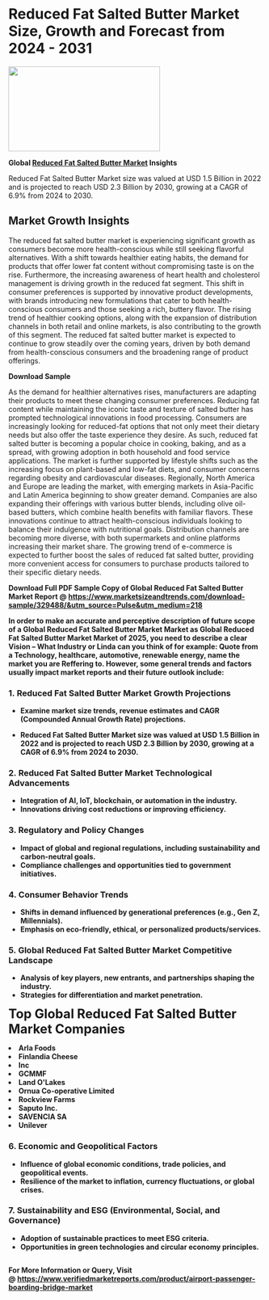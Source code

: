 <H1>Reduced Fat Salted Butter Market Size, Growth and Forecast from 2024 - 2031</H1><img class="aligncenter size-medium wp-image-584254" src="https://thirdeyenews.in/wp-content/uploads/2024/09/Global-Market-Research-300x168.jpeg" alt="" width="300" height="168" /><p><strong>Global&nbsp;<a href="https://www.marketsizeandtrends.com/download-sample/329488/&amp;utm_source=Pulse&amp;utm_medium=218">Reduced Fat Salted Butter Market</a> Insights</strong></p><p>Reduced Fat Salted Butter Market size was valued at USD 1.5 Billion in 2022 and is projected to reach USD 2.3 Billion by 2030, growing at a CAGR of 6.9% from 2024 to 2030.</p><p><h2>Market Growth Insights</h2> <p>The reduced fat salted butter market is experiencing significant growth as consumers become more health-conscious while still seeking flavorful alternatives. With a shift towards healthier eating habits, the demand for products that offer lower fat content without compromising taste is on the rise. Furthermore, the increasing awareness of heart health and cholesterol management is driving growth in the reduced fat segment. This shift in consumer preferences is supported by innovative product developments, with brands introducing new formulations that cater to both health-conscious consumers and those seeking a rich, buttery flavor. The rising trend of healthier cooking options, along with the expansion of distribution channels in both retail and online markets, is also contributing to the growth of this segment. The reduced fat salted butter market is expected to continue to grow steadily over the coming years, driven by both demand from health-conscious consumers and the broadening range of product offerings.</p> <p><strong>Download Sample</strong></p> <p>As the demand for healthier alternatives rises, manufacturers are adapting their products to meet these changing consumer preferences. Reducing fat content while maintaining the iconic taste and texture of salted butter has prompted technological innovations in food processing. Consumers are increasingly looking for reduced-fat options that not only meet their dietary needs but also offer the taste experience they desire. As such, reduced fat salted butter is becoming a popular choice in cooking, baking, and as a spread, with growing adoption in both household and food service applications. The market is further supported by lifestyle shifts such as the increasing focus on plant-based and low-fat diets, and consumer concerns regarding obesity and cardiovascular diseases. Regionally, North America and Europe are leading the market, with emerging markets in Asia-Pacific and Latin America beginning to show greater demand. Companies are also expanding their offerings with various butter blends, including olive oil-based butters, which combine health benefits with familiar flavors. These innovations continue to attract health-conscious individuals looking to balance their indulgence with nutritional goals. Distribution channels are becoming more diverse, with both supermarkets and online platforms increasing their market share. The growing trend of e-commerce is expected to further boost the sales of reduced fat salted butter, providing more convenient access for consumers to purchase products tailored to their specific dietary needs.</p> <p><strong></p><p><span class=""><strong>Download Full PDF Sample Copy of Global Reduced Fat Salted Butter Market Report</strong> @ <a href="https://www.marketsizeandtrends.com/download-sample/329488/&amp;utm_source=Pulse&amp;utm_medium=218" target="_blank">https://www.marketsizeandtrends.com/download-sample/329488/&amp;utm_source=Pulse&amp;utm_medium=218</a></span></p><p>In order to make an accurate and perceptive description of future scope of a Global&nbsp;Reduced Fat Salted Butter Market Market as Global&nbsp;Reduced Fat Salted Butter Market Market of 2025, you need to describe a clear Vision &ndash; What Industry or Linda can you think of for example: Quote from a Technology, healthcare, automotive, renewable energy, name the market you are Reffering to. However, some general trends and factors usually impact market reports and their future outlook include:</p><h3>1.&nbsp;<strong>Reduced Fat Salted Butter Market Growth Projections</strong></h3><ul><li>Examine market size trends, revenue estimates and CAGR (Compounded Annual Growth Rate) projections.</li><li><p>Reduced Fat Salted Butter Market size was valued at USD 1.5 Billion in 2022 and is projected to reach USD 2.3 Billion by 2030, growing at a CAGR of 6.9% from 2024 to 2030.</p></li></ul><h3>2.&nbsp;<strong>Reduced Fat Salted Butter Market Technological Advancements</strong></h3><ul><li>Integration of AI, IoT, blockchain, or automation in the industry.</li><li>Innovations driving cost reductions or improving efficiency.</li></ul><h3>3.&nbsp;<strong>Regulatory and Policy Changes</strong></h3><ul><li>Impact of global and regional regulations, including sustainability and carbon-neutral goals.</li><li>Compliance challenges and opportunities tied to government initiatives.</li></ul><h3>4.&nbsp;<strong>Consumer Behavior Trends</strong></h3><ul><li>Shifts in demand influenced by generational preferences (e.g., Gen Z, Millennials).</li><li>Emphasis on eco-friendly, ethical, or personalized products/services.</li></ul><h3>5.&nbsp;<strong>Global Reduced Fat Salted Butter Market Competitive Landscape</strong></h3><ul><li>Analysis of key players, new entrants, and partnerships shaping the industry.</li><li>Strategies for differentiation and market penetration.</li></ul><p data-pm-slice="1 1 []"><span style="color: inherit; font-family: inherit; font-size: 25px;">Top Global Reduced Fat Salted Butter Market Companies</span></p><div class="" data-test-id=""><p><li>Arla Foods</li><li> Finlandia Cheese</li><li> Inc</li><li> GCMMF</li><li> Land O'Lakes</li><li> Ornua Co-operative Limited</li><li> Rockview Farms</li><li> Saputo Inc.</li><li> SAVENCIA SA</li><li> Unilever</li></p></div><h3>6.&nbsp;<strong>Economic and Geopolitical Factors</strong></h3><ul><li>Influence of global economic conditions, trade policies, and geopolitical events.</li><li>Resilience of the market to inflation, currency fluctuations, or global crises.</li></ul><h3>7.&nbsp;<strong>Sustainability and ESG (Environmental, Social, and Governance)</strong></h3><ul><li>Adoption of sustainable practices to meet ESG criteria.</li><li>Opportunities in green technologies and circular economy principles.</li></ul><h2><strong style="font-size: 14px;">For More Information or Query, Visit @&nbsp;</strong><a style="background-color: #ffffff; font-size: 14px;" href="https://www.marketsizeandtrends.com/report/reduced-fat-salted-butter-market/" target="_blank">https://www.verifiedmarketreports.com/product/airport-passenger-boarding-bridge-market</a></h2>
